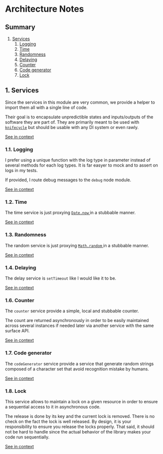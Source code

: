 [//]: # ( )
[//]: # (This file is automatically generated by the `jsarch`)
[//]: # (module. Do not change it elsewhere, changes would)
[//]: # (be overriden.)
[//]: # ( )
# Architecture Notes

## Summary

1. [Services](#1-services)
   1. [Logging](#11-logging)
   2. [Time](#12-time)
   3. [Randomness](#13-randomness)
   4. [Delaying](#14-delaying)
   6. [Counter](#16-counter)
   7. [Code generator](#17-code-generator)
   8. [Lock](#18-lock)


## 1. Services

Since the services in this module are very common, we
 provide a helper to import them all with a single
 line of code.

Their goal is to encapsulate unpredictible states and
 inputs/outputs of the software they are part of. They
 are primarily meant to be used with
 [`knifecycle`](https://github.com/nfroidure/knifecycle)
 but should be usable with any DI system or even rawly.

[See in context](./src/index.ts#L1-L12)



### 1.1. Logging

I prefer using a unique function with the log type
 in parameter instead of several methods for each
 log types. It is far easyer to mock and to assert
 on logs in my tests.

If provided, I route debug messages to the `debug`
 node module.

[See in context](./src/log.ts#L53-L63)



### 1.2. Time

The time service is just proxying [`Date.now`
](https://developer.mozilla.org/docs/Web/JavaScript/Reference/Global_Objects/Date/now)
 in a stubbable manner.

[See in context](./src/time.ts#L12-L17)



### 1.3. Randomness

The random service is just proxying [`Math.random`
](https://developer.mozilla.org/docs/Web/JavaScript/Reference/Global_Objects/Math/random)
 in a stubbable manner.

[See in context](./src/random.ts#L12-L17)



### 1.4. Delaying

The delay service is `setTimeout` like I would like it
 to be.

[See in context](./src/delay.ts#L18-L22)



### 1.6. Counter

The `counter` service provide a simple, local and
 stubbable counter.

The count are returned asynchronously in order
 to be easily maintained across several instances
 if needed later via another service with the same
 surface API.

[See in context](./src/counter.ts#L23-L32)



### 1.7. Code generator

The `codeGenerator` service provide a service
 that generate random strings composed of
 a character set that avoid recognition
 mistake by humans.

[See in context](./src/codeGenerator.ts#L20-L26)



### 1.8. Lock

This service allows to maintain a lock on a given resource in order
 to ensure a sequential access to it in asynchronous code.

The release is done by its key and the current lock is removed. There
 is no check on the fact the lock is well released. By design, it is
 your responsibility to ensure you release the locks properly. That
 said, it should not be hard to handle since the actual behavior of
 the library makes your code run sequentially.

[See in context](./src/lock.ts#L28-L38)

